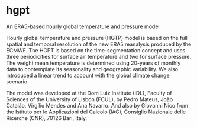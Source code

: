 # hgpt
An ERA5-based hourly global temperature and pressure model

Hourly global temperature and pressure (HGTP) model is based on the full spatial and temporal resolution of the new ERA5 reanalysis produced by the ECMWF. The HGPT is based on the time-segmentation concept and uses three periodicities for surface air temperature and two for surface pressure. The weight mean temperature is determined using 20-years of monthly data to contemplate its seasonality and geographic variability. We also introduced a linear trend to account with the global climate change scenario.

The model was developed at the Dom Luiz Institute (IDL), Faculty of Sciences of the University of Lisbon (FCUL), by Pedro Mateus, João Catalão, Virgílio Mendes and Ana Navarro. And also by Giovanni Nico from the Istituto per le Applicazioni del Calcolo (IAC), Consiglio Nazionale delle Ricerche (CNR), 70126 Bari, Italy. 
